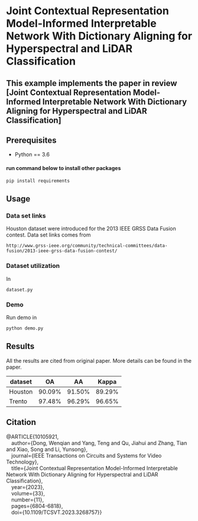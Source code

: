 # Joint Contextual Representation Model-Informed Interpretable Network With Dictionary Aligning for Hyperspectral and LiDAR Classification

## This example implements the paper in review [Joint Contextual Representation Model-Informed Interpretable Network With Dictionary Aligning for Hyperspectral and LiDAR Classification]


## Prerequisites
- Python == 3.6

#### run command below to install other packages
```
pip install requirements
```

## Usage

### Data set links

Houston dataset were introduced for the 2013 IEEE GRSS Data Fusion contest. Data set links comes from
```
http://www.grss-ieee.org/community/technical-committees/data-fusion/2013-ieee-grss-data-fusion-contest/
```

### Dataset utilization

In
```
dataset.py
```

### Demo

Run demo in 
```
python demo.py 
```


## Results
All the results are cited from original paper. More details can be found in the paper.

| dataset  	 | OA | AA      |Kappa
|---------- |-------  |--------|--------
| Houston  | 90.09%| 91.50%|89.29%
| Trento    | 97.48%| 96.29% |96.65%

## Citation
@ARTICLE{10105921,  
  &emsp;author={Dong, Wenqian and Yang, Teng and Qu, Jiahui and Zhang, Tian and Xiao, Song and Li, Yunsong},  
  &emsp;journal={IEEE Transactions on Circuits and Systems for Video Technology},   
  &emsp;title={Joint Contextual Representation Model-Informed Interpretable Network With Dictionary Aligning for Hyperspectral and LiDAR Classification},   
  &emsp;year={2023},  
  &emsp;volume={33},  
  &emsp;number={11},  
  &emsp;pages={6804-6818},  
  &emsp;doi={10.1109/TCSVT.2023.3268757}}
